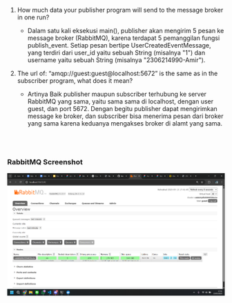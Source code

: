 1. How much data your publisher program will send to the message broker in one run?
    - Dalam satu kali eksekusi main(), publisher akan mengirim 5 pesan ke message broker (RabbitMQ), karena terdapat 5 pemanggilan fungsi publish_event. Setiap pesan bertipe UserCreatedEventMessage, yang terdiri dari user_id yaitu sebuah String (misalnya "1") dan username yaitu sebuah String (misalnya "2306214990-Amir").

2. The url of: “amqp://guest:guest@localhost:5672” is the same as in the subscriber program, what does it mean?
    - Artinya Baik publisher maupun subscriber terhubung ke server RabbitMQ yang sama, yaitu sama sama di localhost, dengan user guest, dan port 5672. Dengan begitu publisher dapat mengirimkan message ke broker, dan subscriber bisa menerima pesan dari broker yang sama karena keduanya mengakses broker di alamt yang sama.

<br><br>

### RabbitMQ Screenshot
![RabbitMQ](RabbitMQ.png)